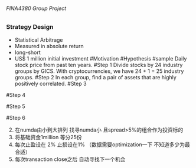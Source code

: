 ###### FINA4380 Group Project
###  Strategy Design
- Statistical Arbitrage
- Measured in absolute return
- long-short
- US$ 1 million initial investment
#Motivation
#Hypothesis
#sample
Daily stock price from past ten years.
#Step 1
Divide stocks by 24 industry groups by GICS. With cryptocurrencies, we have 24 + 1 = 25 industry groups.
#Step 2
In each group, find a pair of assets that are highly positively correlated.
#Step 3

#Step 4

#Step 5

#Step 6


2. 在numda由小到大排列  找寻numda小 且spread>5%的组合作为投资标的 
3. 将基础资金1million 等分25份 
4. 每次止盈设在 2%   止损设在1% （数据需要optimization一下  不知道多少为最合适） 
5. 每次transaction close之后 自动寻找下一个机会 
